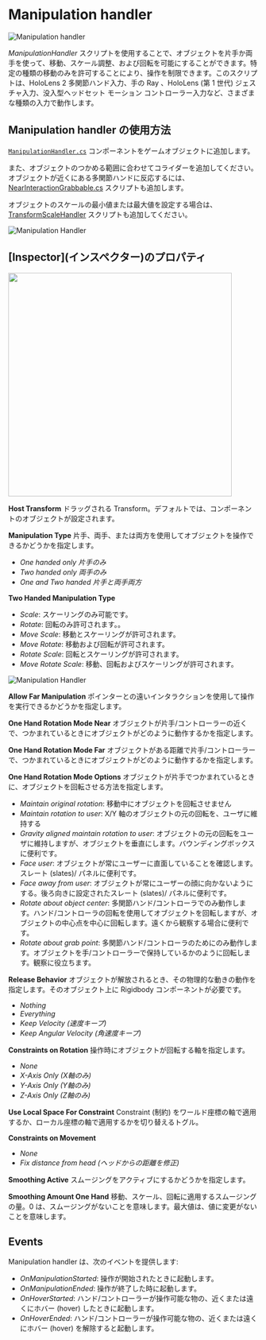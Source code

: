 ﻿# Manipulation handler

![Manipulation handler](../Documentation/Images/ManipulationHandler/MRTK_Manipulation_Main.png)

*ManipulationHandler* スクリプトを使用することで、オブジェクトを片手か両手を使って、移動、スケール調整、および回転を可能にすることができます。特定の種類の移動のみを許可することにより、操作を制限できます。このスクリプトは、HoloLens 2 多関節ハンド入力、手の Ray 、HoloLens (第 1 世代) ジェスチャ入力、没入型ヘッドセット モーション コントローラー入力など、さまざまな種類の入力で動作します。

## Manipulation handler の使用方法

[`ManipulationHandler.cs`](https://github.com/Microsoft/MixedRealityToolkit-Unity/blob/mrtk_release/Assets/MixedRealityToolkit.SDK/Features/Input/Handlers/ManipulationHandler.cs) コンポーネントをゲームオブジェクトに追加します。

また、オブジェクトのつかめる範囲に合わせてコライダーを追加してください。オブジェクトが近くにある多関節ハンドに反応するには、[NearInteractionGrabbable.cs](https://github.com/Microsoft/MixedRealityToolkit-Unity/blob/mrtk_release/Assets/MixedRealityToolkit.Services/InputSystem/NearInteractionGrabbable.cs) スクリプトも追加します。

オブジェクトのスケールの最小値または最大値を設定する場合は、[TransformScaleHandler](https://github.com/Microsoft/MixedRealityToolkit-Unity/blob/mrtk_release/Assets/MixedRealityToolkit.SDK/Features/Input/Handlers/TransformScaleHandler.cs) スクリプトも追加してください。

![Manipulation Handler](../Documentation/Images/ManipulationHandler/MRTK_ManipulationHandler_Howto.png)

## \[Inspector\](インスペクター)のプロパティ

<img src="../Documentation/Images/ManipulationHandler/MRTK_ManipulationHandler_Structure.png" width="450">

**Host Transform**
ドラッグされる Transform。デフォルトでは、コンポーネントのオブジェクトが設定されます。

**Manipulation Type**
片手、両手、または両方を使用してオブジェクトを操作できるかどうかを指定します。

* *One handed only 片手のみ*
* *Two handed only 両手のみ*
* *One and Two handed 片手と両手両方*

**Two Handed Manipulation Type**

* *Scale*: スケーリングのみ可能です。
* *Rotate*: 回転のみ許可されます。。
* *Move Scale*: 移動とスケーリングが許可されます。
* *Move Rotate*: 移動および回転が許可されます。
* *Rotate Scale*: 回転とスケーリングが許可されます。
* *Move Rotate Scale*: 移動、回転およびスケーリングが許可されます。

![Manipulation Handler](../Documentation/Images/ManipulationHandler/MRTK_ManipulationHandler_TwoHanded.jpg)

**Allow Far Manipulation**
ポインターとの遠いインタラクションを使用して操作を実行できるかどうかを指定します。

**One Hand Rotation Mode Near**
オブジェクトが片手/コントローラーの近くで、つかまれているときにオブジェクトがどのように動作するかを指定します。

**One Hand Rotation Mode Far**
オブジェクトがある距離で片手/コントローラーで、つかまれているときにオブジェクトがどのように動作するかを指定します。

**One Hand Rotation Mode Options**
オブジェクトが片手でつかまれているときに、オブジェクトを回転させる方法を指定します。

* *Maintain original rotation*: 移動中にオブジェクトを回転させません
* *Maintain rotation to user*: X/Y 軸のオブジェクトの元の回転を、ユーザに維持する
* *Gravity aligned maintain rotation to user*: オブジェクトの元の回転をユーザに維持しますが、オブジェクトを垂直にします。バウンディングボックスに便利です。
* *Face user*: オブジェクトが常にユーザーに直面していることを確認します。スレート (slates)/ パネルに便利です。
* *Face away from user*: オブジェクトが常にユーザーの顔に向かないようにする。後ろ向きに設定されたスレート (slates)/ パネルに便利です。
* *Rotate about object center*: 多関節ハンド/コントローラでのみ動作します。ハンド/コントローラの回転を使用してオブジェクトを回転しますが、オブジェクトの中心点を中心に回転します。遠くから観察する場合に便利です。
* *Rotate about grab point*: 多関節ハンド/コントローラのためにのみ動作します。オブジェクトを手/コントローラーで保持しているかのように回転します。観察に役立ちます。

**Release Behavior**
オブジェクトが解放されるとき、その物理的な動きの動作を指定します。そのオブジェクト上に Rigidbody コンポーネントが必要です。

* *Nothing*
* *Everything*
* *Keep Velocity (速度キープ)*
* *Keep Angular Velocity (角速度キープ)*

**Constraints on Rotation**
操作時にオブジェクトが回転する軸を指定します。

* *None*
* *X-Axis Only (X軸のみ)*
* *Y-Axis Only (Y軸のみ)*
* *Z-Axis Only (Z軸のみ)*

**Use Local Space For Constraint**
Constraint (制約) をワールド座標の軸で適用するか、ローカル座標の軸で適用するかを切り替えるトグル。

**Constraints on Movement**
* *None*
* *Fix distance from head (ヘッドからの距離を修正)*

**Smoothing Active**
スムージングをアクティブにするかどうかを指定します。

**Smoothing Amount One Hand**
移動、スケール、回転に適用するスムージングの量。0 は、スムージングがないことを意味します。最大値は、値に変更がないことを意味します。

## Events
Manipulation handler は、次のイベントを提供します:

* *OnManipulationStarted*: 操作が開始されたときに起動します。
* *OnManipulationEnded*: 操作が終了した時に起動します。
* *OnHoverStarted*: ハンド/コントローラーが操作可能な物の、近くまたは遠くにホバー (hover) したときに起動します。
* *OnHoverEnded*: ハンド/コントローラーが操作可能な物の、近くまたは遠くにホバー (hover) を解除すると起動します。
